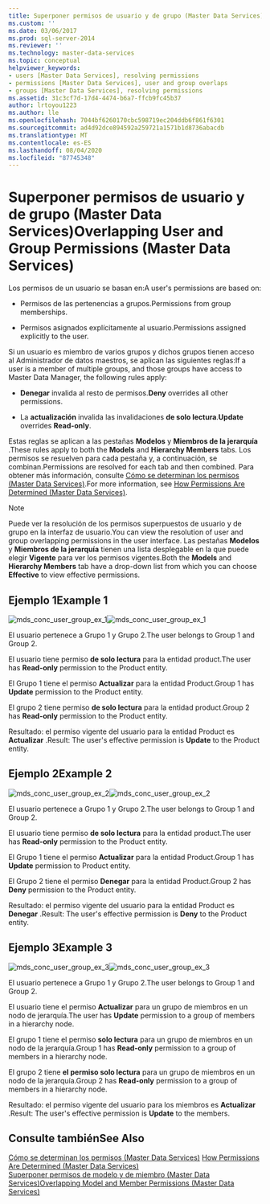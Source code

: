 ```yaml
---
title: Superponer permisos de usuario y de grupo (Master Data Services) | Microsoft Docs
ms.custom: ''
ms.date: 03/06/2017
ms.prod: sql-server-2014
ms.reviewer: ''
ms.technology: master-data-services
ms.topic: conceptual
helpviewer_keywords:
- users [Master Data Services], resolving permissions
- permissions [Master Data Services], user and group overlaps
- groups [Master Data Services], resolving permissions
ms.assetid: 31c3cf7d-17d4-4474-b6a7-ffcb9fc45b37
author: lrtoyou1223
ms.author: lle
ms.openlocfilehash: 7044bf6260170cbc598719ec204ddb6f861f6301
ms.sourcegitcommit: ad4d92dce894592a259721a1571b1d8736abacdb
ms.translationtype: MT
ms.contentlocale: es-ES
ms.lasthandoff: 08/04/2020
ms.locfileid: "87745348"
---
```

# <a name="overlapping-user-and-group-permissions-master-data-services"></a><span data-ttu-id="6f43e-102">Superponer permisos de usuario y de grupo (Master Data Services)</span><span class="sxs-lookup"><span data-stu-id="6f43e-102">Overlapping User and Group Permissions (Master Data Services)</span></span>
  <span data-ttu-id="6f43e-103">Los permisos de un usuario se basan en:</span><span class="sxs-lookup"><span data-stu-id="6f43e-103">A user's permissions are based on:</span></span>  
  
-   <span data-ttu-id="6f43e-104">Permisos de las pertenencias a grupos.</span><span class="sxs-lookup"><span data-stu-id="6f43e-104">Permissions from group memberships.</span></span>  
  
-   <span data-ttu-id="6f43e-105">Permisos asignados explícitamente al usuario.</span><span class="sxs-lookup"><span data-stu-id="6f43e-105">Permissions assigned explicitly to the user.</span></span>  
  
 <span data-ttu-id="6f43e-106">Si un usuario es miembro de varios grupos y dichos grupos tienen acceso al Administrador de datos maestros, se aplican las siguientes reglas:</span><span class="sxs-lookup"><span data-stu-id="6f43e-106">If a user is a member of multiple groups, and those groups have access to Master Data Manager, the following rules apply:</span></span>  
  
-   <span data-ttu-id="6f43e-107">**Denegar** invalida al resto de permisos.</span><span class="sxs-lookup"><span data-stu-id="6f43e-107">**Deny** overrides all other permissions.</span></span>  
  
-   <span data-ttu-id="6f43e-108">La **actualización** invalida las invalidaciones **de solo lectura**.</span><span class="sxs-lookup"><span data-stu-id="6f43e-108">**Update** overrides **Read-only**.</span></span>  
  
 <span data-ttu-id="6f43e-109">Estas reglas se aplican a las pestañas **Modelos** y **Miembros de la jerarquía** .</span><span class="sxs-lookup"><span data-stu-id="6f43e-109">These rules apply to both the **Models** and **Hierarchy Members** tabs.</span></span> <span data-ttu-id="6f43e-110">Los permisos se resuelven para cada pestaña y, a continuación, se combinan.</span><span class="sxs-lookup"><span data-stu-id="6f43e-110">Permissions are resolved for each tab and then combined.</span></span> <span data-ttu-id="6f43e-111">Para obtener más información, consulte [Cómo se determinan los permisos &#40;Master Data Services&#41;](how-permissions-are-determined-master-data-services.md).</span><span class="sxs-lookup"><span data-stu-id="6f43e-111">For more information, see [How Permissions Are Determined &#40;Master Data Services&#41;](how-permissions-are-determined-master-data-services.md).</span></span>  
  
> [!NOTE]  
>  <span data-ttu-id="6f43e-112">Puede ver la resolución de los permisos superpuestos de usuario y de grupo en la interfaz de usuario.</span><span class="sxs-lookup"><span data-stu-id="6f43e-112">You can view the resolution of user and group overlapping permissions in the user interface.</span></span> <span data-ttu-id="6f43e-113">Las pestañas **Modelos** y **Miembros de la jerarquía** tienen una lista desplegable en la que puede elegir **Vigente** para ver los permisos vigentes.</span><span class="sxs-lookup"><span data-stu-id="6f43e-113">Both the **Models** and **Hierarchy Members** tab have a drop-down list from which you can choose **Effective** to view effective permissions.</span></span>  
  
## <a name="example-1"></a><span data-ttu-id="6f43e-114">Ejemplo 1</span><span class="sxs-lookup"><span data-stu-id="6f43e-114">Example 1</span></span>  
 <span data-ttu-id="6f43e-115">![mds_conc_user_group_ex_1](../../2014/master-data-services/media/mds-conc-user-group-ex-1.gif "mds_conc_user_group_ex_1")</span><span class="sxs-lookup"><span data-stu-id="6f43e-115">![mds_conc_user_group_ex_1](../../2014/master-data-services/media/mds-conc-user-group-ex-1.gif "mds_conc_user_group_ex_1")</span></span>  
  
 <span data-ttu-id="6f43e-116">El usuario pertenece a Grupo 1 y Grupo 2.</span><span class="sxs-lookup"><span data-stu-id="6f43e-116">The user belongs to Group 1 and Group 2.</span></span>  
  
 <span data-ttu-id="6f43e-117">El usuario tiene permiso **de solo lectura** para la entidad product.</span><span class="sxs-lookup"><span data-stu-id="6f43e-117">The user has **Read-only** permission to the Product entity.</span></span>  
  
 <span data-ttu-id="6f43e-118">El Grupo 1 tiene el permiso **Actualizar** para la entidad Product.</span><span class="sxs-lookup"><span data-stu-id="6f43e-118">Group 1 has **Update** permission to the Product entity.</span></span>  
  
 <span data-ttu-id="6f43e-119">El grupo 2 tiene permiso **de solo lectura** para la entidad product.</span><span class="sxs-lookup"><span data-stu-id="6f43e-119">Group 2 has **Read-only** permission to the Product entity.</span></span>  
  
 <span data-ttu-id="6f43e-120">Resultado: el permiso vigente del usuario para la entidad Product es **Actualizar** .</span><span class="sxs-lookup"><span data-stu-id="6f43e-120">Result: The user's effective permission is **Update** to the Product entity.</span></span>  
  
## <a name="example-2"></a><span data-ttu-id="6f43e-121">Ejemplo 2</span><span class="sxs-lookup"><span data-stu-id="6f43e-121">Example 2</span></span>  
 <span data-ttu-id="6f43e-122">![mds_conc_user_group_ex_2](../../2014/master-data-services/media/mds-conc-user-group-ex-2.gif "mds_conc_user_group_ex_2")</span><span class="sxs-lookup"><span data-stu-id="6f43e-122">![mds_conc_user_group_ex_2](../../2014/master-data-services/media/mds-conc-user-group-ex-2.gif "mds_conc_user_group_ex_2")</span></span>  
  
 <span data-ttu-id="6f43e-123">El usuario pertenece a Grupo 1 y Grupo 2.</span><span class="sxs-lookup"><span data-stu-id="6f43e-123">The user belongs to Group 1 and Group 2.</span></span>  
  
 <span data-ttu-id="6f43e-124">El usuario tiene permiso **de solo lectura** para la entidad product.</span><span class="sxs-lookup"><span data-stu-id="6f43e-124">The user has **Read-only** permission to the Product entity.</span></span>  
  
 <span data-ttu-id="6f43e-125">El Grupo 1 tiene el permiso **Actualizar** para la entidad Product.</span><span class="sxs-lookup"><span data-stu-id="6f43e-125">Group 1 has **Update** permission to Product entity.</span></span>  
  
 <span data-ttu-id="6f43e-126">El Grupo 2 tiene el permiso **Denegar** para la entidad Product.</span><span class="sxs-lookup"><span data-stu-id="6f43e-126">Group 2 has **Deny** permission to the Product entity.</span></span>  
  
 <span data-ttu-id="6f43e-127">Resultado: el permiso vigente del usuario para la entidad Product es **Denegar** .</span><span class="sxs-lookup"><span data-stu-id="6f43e-127">Result: The user's effective permission is **Deny** to the Product entity.</span></span>  
  
## <a name="example-3"></a><span data-ttu-id="6f43e-128">Ejemplo 3</span><span class="sxs-lookup"><span data-stu-id="6f43e-128">Example 3</span></span>  
 <span data-ttu-id="6f43e-129">![mds_conc_user_group_ex_3](../../2014/master-data-services/media/mds-conc-user-group-ex-3.gif "mds_conc_user_group_ex_3")</span><span class="sxs-lookup"><span data-stu-id="6f43e-129">![mds_conc_user_group_ex_3](../../2014/master-data-services/media/mds-conc-user-group-ex-3.gif "mds_conc_user_group_ex_3")</span></span>  
  
 <span data-ttu-id="6f43e-130">El usuario pertenece a Grupo 1 y Grupo 2.</span><span class="sxs-lookup"><span data-stu-id="6f43e-130">The user belongs to Group 1 and Group 2.</span></span>  
  
 <span data-ttu-id="6f43e-131">El usuario tiene el permiso **Actualizar** para un grupo de miembros en un nodo de jerarquía.</span><span class="sxs-lookup"><span data-stu-id="6f43e-131">The user has **Update** permission to a group of members in a hierarchy node.</span></span>  
  
 <span data-ttu-id="6f43e-132">El grupo 1 tiene el permiso **solo lectura** para un grupo de miembros en un nodo de la jerarquía.</span><span class="sxs-lookup"><span data-stu-id="6f43e-132">Group 1 has **Read-only** permission to a group of members in a hierarchy node.</span></span>  
  
 <span data-ttu-id="6f43e-133">El grupo 2 tiene **el permiso solo lectura** para un grupo de miembros en un nodo de la jerarquía.</span><span class="sxs-lookup"><span data-stu-id="6f43e-133">Group 2 has **Read-only** permission to a group of members in a hierarchy node.</span></span>  
  
 <span data-ttu-id="6f43e-134">Resultado: el permiso vigente del usuario para los miembros es **Actualizar** .</span><span class="sxs-lookup"><span data-stu-id="6f43e-134">Result: The user's effective permission is **Update** to the members.</span></span>  
  
## <a name="see-also"></a><span data-ttu-id="6f43e-135">Consulte también</span><span class="sxs-lookup"><span data-stu-id="6f43e-135">See Also</span></span>  
 <span data-ttu-id="6f43e-136">[Cómo se determinan los permisos &#40;Master Data Services&#41;](how-permissions-are-determined-master-data-services.md) </span><span class="sxs-lookup"><span data-stu-id="6f43e-136">[How Permissions Are Determined &#40;Master Data Services&#41;](how-permissions-are-determined-master-data-services.md) </span></span>  
 [<span data-ttu-id="6f43e-137">Superponer permisos de modelo y de miembro &#40;Master Data Services&#41;</span><span class="sxs-lookup"><span data-stu-id="6f43e-137">Overlapping Model and Member Permissions &#40;Master Data Services&#41;</span></span>](../../2014/master-data-services/overlapping-model-and-member-permissions-master-data-services.md)  
  
  
